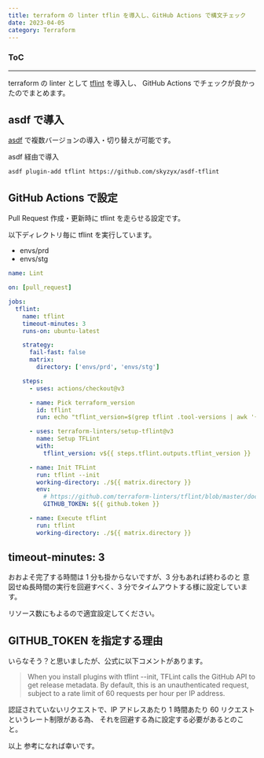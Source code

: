 ```yaml
---
title: terraform の linter tflin を導入し、GitHub Actions で構文チェック
date: 2023-04-05
category: Terraform
---
```


<div class="toc">
<div class="toc-content">
<h3 class="menu-label">ToC</h3>
<!-- toc -->
</div>
</div>

---

terraform の linter として [tflint](https://github.com/terraform-linters/tflint) を導入し、
GitHub Actions でチェックが良かったのでまとめます。

## asdf で導入

[asdf](https://asdf-vm.com/guide/introduction.html#nvm-n-rbenv-etc) で複数バージョンの導入・切り替えが可能です。

asdf 経由で導入

```console
asdf plugin-add tflint https://github.com/skyzyx/asdf-tflint
```

## GitHub Actions で設定

Pull Request 作成・更新時に tflint を走らせる設定です。

以下ディレクトリ毎に tflint を実行しています。

- envs/prd
- envs/stg

```.github/workflows/tflint.yml
name: Lint

on: [pull_request]

jobs:
  tflint:
    name: tflint
    timeout-minutes: 3
    runs-on: ubuntu-latest

    strategy:
      fail-fast: false
      matrix:
        directory: ['envs/prd', 'envs/stg']

    steps:
      - uses: actions/checkout@v3

      - name: Pick terraform_version
        id: tflint
        run: echo "tflint_version=$(grep tflint .tool-versions | awk '{print $2}')" >> $GITHUB_OUTPUT

      - uses: terraform-linters/setup-tflint@v3
        name: Setup TFLint
        with:
          tflint_version: v${{ steps.tflint.outputs.tflint_version }}

      - name: Init TFLint
        run: tflint --init
        working-directory: ./${{ matrix.directory }}
        env:
          # https://github.com/terraform-linters/tflint/blob/master/docs/user-guide/plugins.md#avoiding-rate-limiting
          GITHUB_TOKEN: ${{ github.token }}

      - name: Execute tflint
        run: tflint
        working-directory: ./${{ matrix.directory }}
```

## timeout-minutes: 3

おおよそ完了する時間は 1 分も掛からないですが、3 分もあれば終わるのと
意図せぬ長時間の実行を回避すべく、3 分でタイムアウトする様に設定しています。

リソース数にもよるので適宜設定してください。

## GITHUB_TOKEN を指定する理由

いらなそう？と思いましたが、公式に以下コメントがあります。

> When you install plugins with tflint --init, TFLint calls the GitHub API to get release metadata. By default, this is an unauthenticated request, subject to a rate limit of 60 requests per hour per IP address.

認証されていないリクエストで、IP アドレスあたり 1 時間あたり 60 リクエストというレート制限がある為、
それを回避する為に設定する必要があるとのこと。

以上
参考になれば幸いです。
